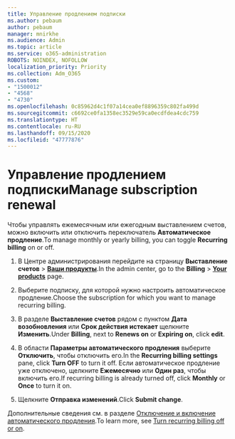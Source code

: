 ```yaml
---
title: Управление продлением подписки
ms.author: pebaum
author: pebaum
manager: mnirkhe
ms.audience: Admin
ms.topic: article
ms.service: o365-administration
ROBOTS: NOINDEX, NOFOLLOW
localization_priority: Priority
ms.collection: Adm_O365
ms.custom:
- "1500012"
- "4568"
- "4730"
ms.openlocfilehash: 0c85962d4c1f07a14cea0ef8896359c802fa499d
ms.sourcegitcommit: c6692ce0fa1358ec3529e59ca0ecdfdea4cdc759
ms.translationtype: HT
ms.contentlocale: ru-RU
ms.lasthandoff: 09/15/2020
ms.locfileid: "47777876"
---
```

# <a name="manage-subscription-renewal"></a><span data-ttu-id="dabf9-102">Управление продлением подписки</span><span class="sxs-lookup"><span data-stu-id="dabf9-102">Manage subscription renewal</span></span>

<span data-ttu-id="dabf9-103">Чтобы управлять ежемесячным или ежегодным выставлением счетов, можно включить или отключить переключатель **Автоматическое продление**.</span><span class="sxs-lookup"><span data-stu-id="dabf9-103">To manage monthly or yearly billing, you can toggle **Recurring billing** on or off.</span></span>

1. <span data-ttu-id="dabf9-104">В Центре администрирования перейдите на страницу **Выставление счетов** > **[Ваши продукты](https://go.microsoft.com/fwlink/p/?linkid=842054)**.</span><span class="sxs-lookup"><span data-stu-id="dabf9-104">In the admin center, go to the **Billing** > **[Your products](https://go.microsoft.com/fwlink/p/?linkid=842054)** page.</span></span>

2. <span data-ttu-id="dabf9-105">Выберите подписку, для которой нужно настроить автоматическое продление.</span><span class="sxs-lookup"><span data-stu-id="dabf9-105">Choose the subscription for which you want to manage recurring billing.</span></span>

3. <span data-ttu-id="dabf9-106">В разделе **Выставление счетов** рядом с пунктом **Дата возобновления** или **Срок действия истекает** щелкните **Изменить**.</span><span class="sxs-lookup"><span data-stu-id="dabf9-106">Under **Billing**, next to **Renews on** or **Expiring on**, click **edit**.</span></span>

4. <span data-ttu-id="dabf9-107">В области **Параметры автоматического продления** выберите **Отключить**, чтобы отключить его.</span><span class="sxs-lookup"><span data-stu-id="dabf9-107">In the **Recurring billing settings** pane, click **Turn OFF** to turn it off.</span></span> <span data-ttu-id="dabf9-108">Если автоматическое продление уже отключено, щелкните **Ежемесячно** или **Один раз**, чтобы включить его.</span><span class="sxs-lookup"><span data-stu-id="dabf9-108">If recurring billing is already turned off, click **Monthly** or **Once** to turn it on.</span></span>

5. <span data-ttu-id="dabf9-109">Щелкните **Отправка изменений**.</span><span class="sxs-lookup"><span data-stu-id="dabf9-109">Click **Submit change**.</span></span>

<span data-ttu-id="dabf9-110">Дополнительные сведения см. в разделе [Отключение и включение автоматического продления](https://docs.microsoft.com/microsoft-365/commerce/subscriptions/renew-your-subscription#turn-recurring-billing-off-or-on).</span><span class="sxs-lookup"><span data-stu-id="dabf9-110">To learn more, see [Turn recurring billing off or on](https://docs.microsoft.com/microsoft-365/commerce/subscriptions/renew-your-subscription#turn-recurring-billing-off-or-on).</span></span>

